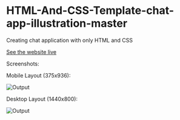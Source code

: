 # HTML-And-CSS-Template-chat-app-illustration-master

Creating chat application with only HTML and CSS

[See the website live](https://a-awad1.github.io/chat-app-illustration-master-template/)

Screenshots:

Mobile Layout (375x936):

![Output](/My-Output-Screenshots/Mobile.png)

Desktop Layout (1440x800):

![Output](/My-Output-Screenshots/Desktop.png)
